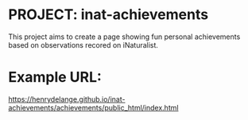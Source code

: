 # PROJECT: inat-achievements
This project aims to create a page showing fun personal achievements based on observations recored on iNaturalist.


# Example URL:
https://henrydelange.github.io/inat-achievements/achievements/public_html/index.html
